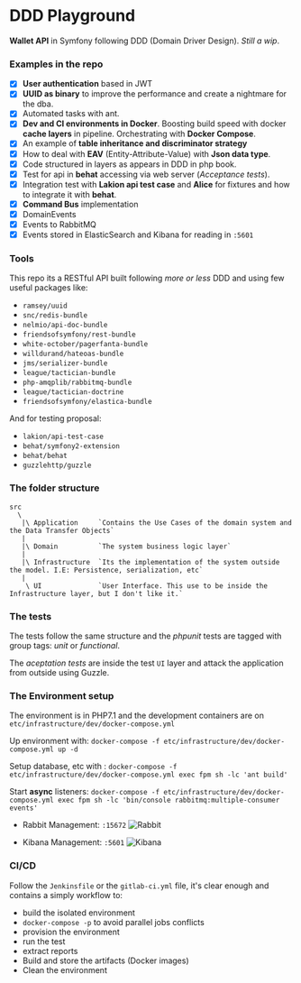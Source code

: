 DDD Playground
==============

**Wallet API** in Symfony following DDD (Domain Driver Design). *Still a wip*. 

### Examples in the repo

   - [x] **User authentication** based in JWT 
   - [x] **UUID as binary** to improve the performance and create a nightmare for the dba.
   - [x] Automated tasks with ant.
   - [x] **Dev and CI environments in Docker**. Boosting build speed with docker **cache layers** in pipeline. Orchestrating with **Docker Compose**.
   - [x] An example of **table inheritance and discriminator strategy** 
   - [x] How to deal with **EAV** (Entity-Attribute-Value) with **Json data type**.
   - [x] Code structured in layers as appears in DDD in php book.
   - [x] Test for api in **behat** accessing via web server (*Acceptance tests*). 
   - [x] Integration test with **Lakion api test case** and **Alice** for fixtures and how to integrate it with **behat**. 
   - [x] **Command Bus** implementation
   - [x] DomainEvents
   - [x] Events to RabbitMQ
   - [x] Events stored in ElasticSearch and Kibana for reading in `:5601`
   
### Tools

This repo its a RESTful API built following *more or less* DDD and using few useful packages like:

- `ramsey/uuid`
- `snc/redis-bundle`
- `nelmio/api-doc-bundle` 
- `friendsofsymfony/rest-bundle`
- `white-october/pagerfanta-bundle`
- `willdurand/hateoas-bundle`
- `jms/serializer-bundle`
- `league/tactician-bundle`
- `php-amqplib/rabbitmq-bundle`
- `league/tactician-doctrine`
- `friendsofsymfony/elastica-bundle`

And for testing proposal:

- `lakion/api-test-case`
- `behat/symfony2-extension`
- `behat/behat`
- `guzzlehttp/guzzle`

### The folder structure 

    src
      \
       |\ Application     `Contains the Use Cases of the domain system and the Data Transfer Objects`
       |
       |\ Domain          `The system business logic layer`
       |
       |\ Infrastructure  `Its the implementation of the system outside the model. I.E: Persistence, serialization, etc`
       |
        \ UI              `User Interface. This use to be inside the Infrastructure layer, but I don't like it.`

### The tests

The tests follow the same structure and the *phpunit* tests are tagged with group tags: *unit* or *functional*.

The *aceptation tests* are inside the test `UI` layer and attack the application from outside using Guzzle.

### The Environment setup

The environment is in PHP7.1 and the development containers are on `etc/infrastructure/dev/docker-compose.yml`

Up environment with: `docker-compose -f etc/infrastructure/dev/docker-compose.yml up -d`

Setup database, etc with : `docker-compose -f etc/infrastructure/dev/docker-compose.yml exec fpm sh -lc 'ant build'`

Start **async** listeners: `docker-compose -f etc/infrastructure/dev/docker-compose.yml exec fpm sh -lc 'bin/console rabbitmq:multiple-consumer events'`

- Rabbit Management: `:15672`
![Rabbit](https://i.imgur.com/Wx881tI.png)

- Kibana Management: `:5601`
![Kibana](https://i.imgur.com/AKsVA0t.png)

### CI/CD

Follow the `Jenkinsfile` or the `gitlab-ci.yml` file, it's clear enough and contains a simply workflow to:

- build the isolated environment
- `docker-compose -p` to avoid parallel jobs conflicts
- provision the environment
- run the test
- extract reports
- Build and store the artifacts (Docker images)
- Clean the environment
